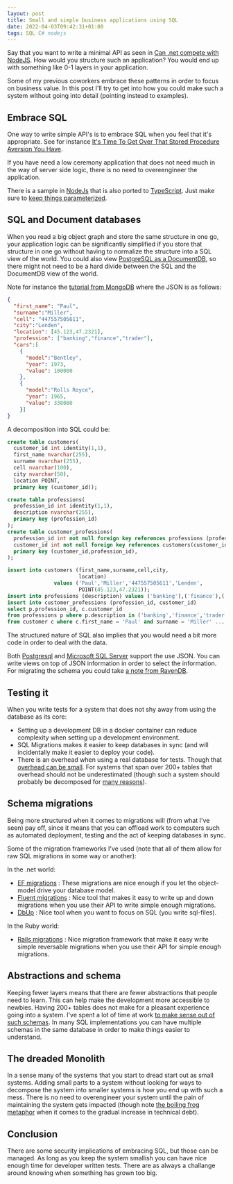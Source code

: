 ```yaml
---
layout: post
title: Small and simple business applications using SQL
date: 2022-04-03T09:42:31+01:00
tags: SQL C# nodejs
---
```


Say that you want to write a minimal API as seen in [Can .net compete with NodeJS](/2021/11/10/Can-net-compete-with-nodejs.html). How would you structure such an application? You would end up with something like 0-1 layers in your application.

Some of my previous coworkers embrace these patterns in order to focus on business value. In this post I'll try to get into how you could make such a system without going into detail (pointing instead to examples).

## Embrace SQL

One way to write simple API's is to embrace SQL when you feel that it's appropriate. See for instance [It's Time To Get Over That Stored Procedure Aversion You Have](https://rob.conery.io/2015/02/21/its-time-to-get-over-that-stored-procedure-aversion-you-have/).

If you have need a low ceremony application that does not need much in the way of server side logic, there is no need to overeengineer the application.

There is a sample in [NodeJs](https://github.com/dtao/todo-backend-express) that is also ported to [TypeScript](https://github.com/wallymathieu/todo-backend-express). Just make sure to [keep things parameterized](https://owasp.org/www-community/attacks/SQL_Injection).

## SQL and Document databases

When you read a big object graph and store the same structure in one go, your application logic can be significantly simplified if you store that structure in one go without having to normalize the structure into a SQL view of the world. You could also view [PostgreSQL as a DocumentDB](https://martendb.io), so there might not need to be a hard divide between the SQL and the DocumentDB view of the world.

Note for instance the [tutorial from MongoDB](https://www.mongodb.com/blog/post/getting-started-with-python-and-mongodb) where the JSON is as follows:

```JSON
{
  "first_name": "Paul",
  "surname":"Miller",
  "cell": "447557505611",
  "city":"Lenden",
  "location": [45.123,47.2321],
  "profession": ["banking","finance","trader"],
  "cars":[
    {
      "model":"Bentley",
      "year": 1973,
      "value": 100000
    },
    {
      "model":"Rolls Royce",
      "year": 1965,
      "value": 338080
    }]
}
```

A decomposition into SQL could be:

```SQL
create table customers(
  customer_id int identity(1,1),
  first_name nvarchar(255),
  surname nvarchar(255),
  cell nvarchar(100),
  city nvarchar(50),
  location POINT,
  primary key (customer_id));

create table professions(
  profession_id int identity(1,1),
  description nvarchar(255),
  primary key (profession_id)
);
create table customer_professions(
  profession_id int not null foreign key references professions (profession_id),
  customer_id int not null foreign key references customers(customer_id),
  primary key (customer_id,profession_id),
);

insert into customers (first_name,surname,cell,city,
                       location)
               values ('Paul','Miller','447557505611','Lenden',
                       POINT(45.123,47.2321));
insert into professions (description) values ('banking'),('finance'),('trader')
insert into customer_professions (profession_id, customer_id)
select p.profession_id, c.customer_id
from professions p where p.description in ('banking','finance','trader')
from customer c where c.first_name = 'Paul' and surname = 'Miller' ... -- assuming only one such customer ...
```

The structured nature of SQL also implies that you would need a bit more code in order to deal with the data.

Both [Postgresql](https://rob.conery.io/2020/02/05/postgres-for-those-who-cant-even-part-2-working-with-node-and-json/) and [Microsoft SQL Server](https://docs.microsoft.com/en-us/sql/relational-databases/json/json-data-sql-server?view=sql-server-ver15) support the use JSON. You can write views on top of JSON information in order to select the information. For migrating the schema you could take [a note from RavenDB](https://ayende.com/blog/66563/ravendb-migrations-rolling-updates).

## Testing it

When you write tests for a system that does not shy away from using the database as its core:

- Setting up a development DB in a docker container can reduce complexity when setting up a development environment.
- SQL Migrations makes it easier to keep databases in sync (and will incidentally make it easier to deploy your code).
- There is an overhead when using a real database for tests. Though that [overhead can be small](https://dhh.dk/2014/slow-database-test-fallacy.html). For systems that span over 200+ tables that overhead should not be underestimated (though such a system should probably be decomposed for [many reasons](https://microservices.io/patterns/monolithic.html)).

## Schema migrations

Being more structured when it comes to migrations will (from what I've seen) pay off, since it means that you can offload work to computers such as automated deployment, testing and the act of keeping databases in sync.

Some of the migration frameworks I've used (note that all of them allow for raw SQL migrations in some way or another):

In the .net world:

- [EF migrations](https://docs.microsoft.com/en-us/ef/core/managing-schemas/migrations/?tabs=dotnet-core-cli) : These migrations are nice enough if you let the object-model drive your database model.
- [Fluent migrations](https://fluentmigrator.github.io) : Nice tool that makes it easy to write up and down migrations when you use their API to write simple enough migrations.
- [DbUp](https://dbup.readthedocs.io/en/latest/) : Nice tool when you want to focus on SQL (you write sql-files).

In the Ruby world:

- [Rails migrations](https://guides.rubyonrails.org/v3.2/migrations.html) : Nice migration framework that make it easy write simple reversable migrations when you use their API for simple enough migrations.

## Abstractions and schema

Keeping fewer layers means that there are fewer abstractions that people need to learn. This can help make the development more accessible to newbies. Having 200+ tables does not make for a pleasant experience going into a system. I've spent a lot of time at work [to make sense out of such schemas](https://github.com/wallymathieu/mejram). In many SQL implementations you can have multiple schemas in the same database in order to make things easier to understand.

## The dreaded Monolith

In a sense many of the systems that you start to dread start out as small systems. Adding small parts to a system without looking for ways to decompose the system into smaller systems is how you end up with such a mess. There is no need to overengineer your system until the pain of maintaining the system gets impacted (though note [the boiling frog metaphor](https://en.wikipedia.org/wiki/Boiling_frog) when it comes to the gradual increase in technical debt).

## Conclusion

There are some security implications of embracing SQL, but those can be managed. As long as you keep the system smallish you can have nice enough time for developer written tests. There are as always a challange around knowing when something has grown too big.
